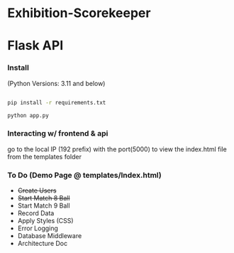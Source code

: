 # Exhibition-Scorekeeper

# Flask API

### Install 
(Python Versions: 3.11 and below)

```bash

pip install -r requirements.txt

python app.py


```

### Interacting w/ frontend & api
go to the local IP (192 prefix) with the port(5000) to view the index.html file from the templates folder


### To Do (Demo Page @ templates/Index.html)
- ~~Create Users~~
- ~~Start Match 8 Ball~~
-  Start Match 9 Ball
- Record Data
- Apply Styles (CSS)
- Error Logging
- Database Middleware
- Architecture Doc



